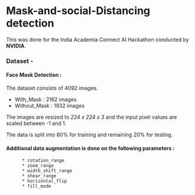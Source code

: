 # Mask-and-social-Distancing detection

This was done for the India Academia Connect AI Hackathon conducted by **NVIDIA**. 

### Dataset - 

#### Face Mask Detection :
The dataset consists of 4092 images.

* With_Mask : 2162 images
* Without_Mask : 1932 images





The images are resized to *224 x 224 x 3* and the input pixel values are scaled between -1 and 1.

The data is split into 80% for training and remaining 20% for testing.

#### Additional data augmentation is done on the following parameters :

          * rotation_range
          * zoom_range
          * width_shift_range
          * shear_range
          * horizontal_flip
          * fill_mode


  
  



